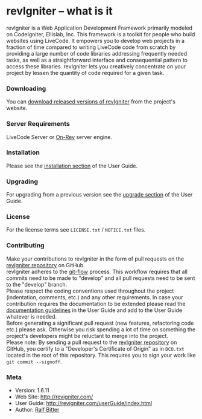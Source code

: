 # revIgniter – what is it

revIgniter is a Web Application Development Framework primarily modeled on CodeIgniter, Ellislab, Inc. This framework is a toolkit for people who build websites using LiveCode. It empowers you to develop web projects in a fraction of time compared to writing LiveCode code from scratch by providing a large number of code libraries addressing frequently needed tasks, as well as a straightforward interface and consequential pattern to access these libraries. revIgniter lets you creatively concentrate on your project by lessen the quantity of code required for a given task.

### Downloading

You can [download released versions of revIgniter](http://revigniter.com/) from the project's website.

### Server Requirements

LiveCode Server or [On-Rev](http://www.on-rev.com/) server engine.

### Installation

Please see the [installation section](http://revigniter.com/userGuide/installation/index.html) of the User Guide.

### Upgrading

For upgrading from a previous version see the [upgrade section](http://revigniter.com/userGuide/installation/upgrading.html) of the User Guide.

### License

For the license terms see `LICENSE.txt` / `NOTICE.txt` files.

### Contributing

Make your contributions to revIgniter in the form of pull requests on the [revIgniter repository](https://github.com/revig/revigniter/) on GitHub.  
revIgniter adheres to the [git-flow](http://nvie.com/posts/a-successful-git-branching-model/) process. This workflow requires that all commits need to be made to "develop" and all pull requests need to be sent to the "develop" branch.  
Please respect the coding conventions used throughout the project (indentation, comments, etc.) and any other requirements. In case your contribution requires the documentation to be extended please read the [documentation guidelines](http://revigniter.com/userGuide/docStyle/index.html) in the User Guide and add to the User Guide whatever is needed.  
Before generating a significant pull request (new features, refactoring code etc.) please ask. Otherwise you risk spending a lot of time on something the project's developers might be reluctant to merge into the project.  
Please note: By sending a pull request to the [revIgniter repository](https://github.com/revig/revigniter/) on GitHub, you certify to a "Developer's Certificate of Origin" as in `DCO.txt` located in the root of this repository. This requires you to sign your work like `git commit --signoff`.

	

### Meta

- Version: 1.6.11
- Web Site: http://revigniter.com/
- User Guide: http://revigniter.com/userGuide/index.html
- Author:  [Ralf Bitter](mailto:rabit@revigniter.com)



